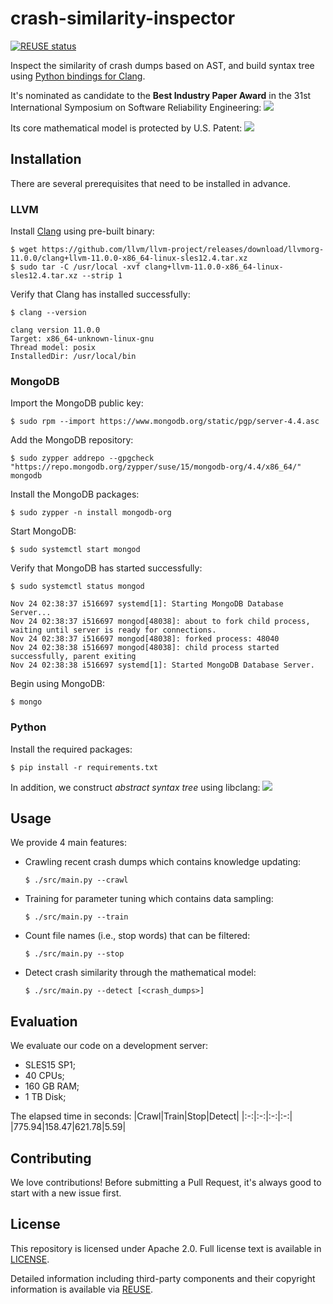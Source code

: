 # crash-similarity-inspector
[![REUSE status](https://api.reuse.software/badge/github.com/SAP/crash-similarity-inspector)](https://api.reuse.software/info/github.com/SAP/crash-similarity-inspector)

Inspect the similarity of crash dumps based on AST, and build syntax tree using [Python bindings for Clang](https://github.com/llvm/llvm-project/tree/main/clang/bindings/python).

It's nominated as candidate to the **Best Industry Paper Award** in the 31st International Symposium on Software Reliability Engineering:
![](https://raw.githubusercontent.com/umarelx/p/master/KDetector/00.png)

Its core mathematical model is protected by U.S. Patent:
![](https://raw.githubusercontent.com/umarelx/p/master/KDetector/01.png)

## Installation
There are several prerequisites that need to be installed in advance.

### LLVM
Install [Clang](http://releases.llvm.org/download.html) using pre-built binary:
```
$ wget https://github.com/llvm/llvm-project/releases/download/llvmorg-11.0.0/clang+llvm-11.0.0-x86_64-linux-sles12.4.tar.xz
$ sudo tar -C /usr/local -xvf clang+llvm-11.0.0-x86_64-linux-sles12.4.tar.xz --strip 1
```

Verify that Clang has installed successfully:
```
$ clang --version

clang version 11.0.0
Target: x86_64-unknown-linux-gnu
Thread model: posix
InstalledDir: /usr/local/bin
```

### MongoDB
Import the MongoDB public key:
```
$ sudo rpm --import https://www.mongodb.org/static/pgp/server-4.4.asc
```

Add the MongoDB repository:
```
$ sudo zypper addrepo --gpgcheck "https://repo.mongodb.org/zypper/suse/15/mongodb-org/4.4/x86_64/" mongodb
```

Install the MongoDB packages:
```
$ sudo zypper -n install mongodb-org
```

Start MongoDB:
```
$ sudo systemctl start mongod
```

Verify that MongoDB has started successfully:
```
$ sudo systemctl status mongod

Nov 24 02:38:37 i516697 systemd[1]: Starting MongoDB Database Server...
Nov 24 02:38:37 i516697 mongod[48038]: about to fork child process, waiting until server is ready for connections.
Nov 24 02:38:37 i516697 mongod[48038]: forked process: 48040
Nov 24 02:38:38 i516697 mongod[48038]: child process started successfully, parent exiting
Nov 24 02:38:38 i516697 systemd[1]: Started MongoDB Database Server.
```

Begin using MongoDB:
```
$ mongo
```

### Python
Install the required packages:
```
$ pip install -r requirements.txt
```

In addition, we construct _abstract syntax tree_ using libclang:
![](https://raw.githubusercontent.com/umarelx/p/master/KDetector/02.png)

## Usage
We provide 4 main features:
- Crawling recent crash dumps which contains knowledge updating:
    ```
    $ ./src/main.py --crawl
    ```
- Training for parameter tuning which contains data sampling:
    ```
    $ ./src/main.py --train
    ```
- Count file names (i.e., stop words) that can be filtered:
    ```
    $ ./src/main.py --stop
    ```
- Detect crash similarity through the mathematical model:
    ```
    $ ./src/main.py --detect [<crash_dumps>]
    ```

## Evaluation
We evaluate our code on a development server:
- SLES15 SP1;
- 40 CPUs;
- 160 GB RAM;
- 1 TB Disk;

The elapsed time in seconds:
|Crawl|Train|Stop|Detect|
|:-:|:-:|:-:|:-:|
|775.94|158.47|621.78|5.59|

## Contributing
We love contributions! Before submitting a Pull Request, it's always good to start with a new issue first.

## License
This repository is licensed under Apache 2.0. Full license text is available in [LICENSE](https://github.com/SAP/crash-similarity-inspector/blob/main/LICENSE).

Detailed information including third-party components and their copyright information is available via [REUSE](https://api.reuse.software/info/github.com/SAP/crash-similarity-inspector).
